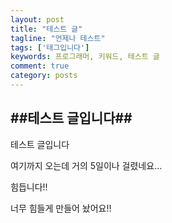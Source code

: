 ```yaml
---
layout: post
title: "테스트 글"
tagline: "언제나 테스트"
tags: ['태그입니다']
keywords: 프로그래머, 키워드, 테스트 글
comment: true
category: posts
---
```


##테스트 글입니다##
----------
테스트 글입니다

여기까지 오는데 거의 5일이나 걸렸네요...

힘듭니다!!

너무 힘들게 만들어 놨어요!!
